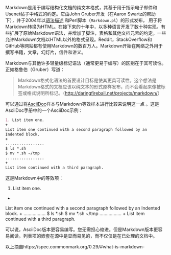 Markdown是用于编写结构化文档的纯文本格式，其基于用于指示电子邮件和Usenet帖子中格式的约定。它由John Gruber开发（在Aaron Swartz的帮助下），并于2004年以[语法描述](http://daringfireball.net/projects/markdown/syntax) 和Perl脚本（`Markdown.pl`）的形式发布， 用于将Markdown转换为HTML。在接下来的十年中，以多种语言开发了数十种实现。有些扩展了原始Markdown语法，并增加了脚注，表格和其他文档元素的约定。一些允许Markdown文档以HTML以外的格式呈现。Reddit，StackOverflow和GitHub等网站都有使用Markdown的数百万人。Markdown开始在网络之外用于撰写书籍，文章，幻灯片，信件和讲义。

Markdown与其他许多轻量级标记语法（通常更易于编写）的区别在于其可读性。正如格鲁伯（Gruber）写道：

> Markdown格式化语法的首要设计目标是使其更具可读性。这个想法是Markdown格式的文档应该以纯文本的形式原样发布，而不会看起来像被标签或格式说明所标记。（<http://daringfireball.net/projects/markdown/>）

 可以通过将[AsciiDoc](http://www.methods.co.nz/asciidoc/)样本与Markdown等效样本进行比较来说明这一点 。这是AsciiDoc手册中的一个AsciiDoc示例：

```markdown
1. List item one.
+
List item one continued with a second paragraph followed by an
Indented block.
+
.................
$ ls *.sh
$ mv *.sh ~/tmp
.................
+
List item continued with a third paragraph.
```

这是Markdown中的等效项：

1. List item one.
+
List item one continued with a second paragraph followed by an
Indented block.
+
.................
$ ls *.sh
$ mv *.sh ~/tmp
.................
+
List item continued with a third paragraph.


可以说，AsciiDoc版本更容易编写。您无需担心缩进。但是Markdown版本更容易阅读。列表项的嵌套在源中是显而易见的，而不仅仅是在已处理的文档中。

以上摘自https://spec.commonmark.org/0.29/#what-is-markdown-













